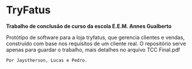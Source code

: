 # TryFatus

**Trabalho de conclusão de curso da escola E.E.M. Annes Gualberto**

  Protótipo de software para a loja tryfatus, que gerencia clientes e vendas, construído com base nos requisitos de um cliente real.
  O repositório serve apenas para guardar o trabalho, mais detalhes no arquivo TCC Final.pdf
  
    Por Jaystherson, Lucas e Pedro.
